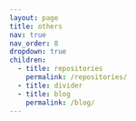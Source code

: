```yaml
---
layout: page
title: others
nav: true
nav_order: 8
dropdown: true
children:
  - title: repositories
    permalink: /repositories/
  - title: divider
  - title: blog
    permalink: /blog/
---
```

